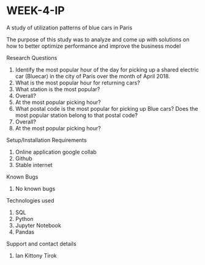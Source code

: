 # WEEK-4-IP
A study of utilization patterns of blue cars in Paris 

The purpose of this study was to analyze and come up with solutions on how to better optimize performance and improve the business model

Research Questions


1. Identify the most popular hour of the day for picking up a shared electric car (Bluecar) in the city of Paris over the month of April 2018.
2. What is the most popular hour for returning cars?
3. What station is the most popular?
4. Overall?
5. At the most popular picking hour?
6. What postal code is the most popular for picking up Blue cars? Does the most popular station belong to that postal code?
7. Overall?
8. At the most popular picking hour?


Setup/Installation Requirements

1. Online application google collab
2. Github  
3. Stable internet


Known Bugs
1. No known bugs

Technologies used
1. SQL
2. Python
3. Jupyter Notebook
4. Pandas

Support and contact details

1. Ian Kittony Tirok

